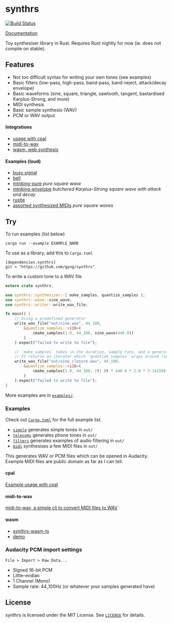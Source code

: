 # synthrs

[![Build Status](https://travis-ci.org/gyng/synthrs.svg?branch=master)](https://travis-ci.org/gyng/synthrs)

[Documentation](https://gyng.github.io/synthrs)

Toy synthesiser library in Rust. Requires Rust nightly for now (ie. does not compile on stable).

## Features

* Not too difficult syntax for writing your own tones (see examples)
* Basic filters (low-pass, high-pass, band-pass, band-reject, attack/decay envelope)
* Basic waveforms (sine, square, triangle, sawtooth, tangent, bastardised Karplus-Strong, and more)
* MIDI synthesis
* Basic sample synthesis (WAV)
* PCM or WAV output

#### Integrations

* [usage with cpal](https://github.com/gyng/midcat)
* [midi-to-wav](https://github.com/gyng/midi-to-wav)
* [wasm, web synthesis](https://gyng.github.io/synthrs-wasm-ts/#/)

#### Examples (loud)
* [busy signal](examples/assets/busysignal.ogg)
* [bell](examples/assets/bell.ogg)
* [mtnking-pure](examples/assets/mountainking-puresquare.ogg) *pure square wave*
* [mtnking-envelope](examples/assets/mountainking.ogg) *butchered Karplus-Strong square wave with attack and decay*
* [rustle](examples/assets/rustle.ogg)
* [assorted synthesized MIDIs](http://sugoi.pw/samples/) *pure square waves*

## Try

To run examples (list below)

    cargo run --example EXAMPLE_NAME

To use as a library, add this to `Cargo.toml`

    [dependencies.synthrs]
    git = "https://github.com/gyng/synthrs"

To write a custom tone to a WAV file

```rust
extern crate synthrs;

use synthrs::synthesizer::{ make_samples, quantize_samples };
use synthrs::wave::sine_wave;
use synthrs::writer::write_wav_file;

fn main() {
    // Using a predefined generator
    write_wav_file("out/sine.wav", 44_100,
        &quantize_samples::<i16>(
            &make_samples(1.0, 44_100, sine_wave(440.0))
        )
    ).expect("failed to write to file");

    // `make_samples` takes in the duration, sample rate, and a generator closure.
    // It returns an iterator which `quantize_samples` wraps around (setting the bit depth).
    write_wav_file("out/sine_closure.wav", 44_100,
        &quantize_samples::<i16>(
            &make_samples(1.0, 44_100, |t| (t * 440.0 * 2.0 * 3.14159).sin())
        )
    ).expect("failed to write to file");
}
```

More examples are in [`examples/`](examples/).

### Examples

Check out [`Cargo.toml`](Cargo.toml) for the full example list.

* [`simple`](examples/simple.rs) generates simple tones in `out/`
* [`telecoms`](examples/telecoms.rs) generates phone tones in `out/`
* [`filters`](examples/filters.rs) generates examples of audio filtering in `out/`
* [`midi`](examples/midi.rs) synthesises a few MIDI files in `out/`

This generates WAV or PCM files which can be opened in Audacity. Example MIDI files are public domain as far as I can tell.

#### cpal

[Example usage with cpal](https://github.com/gyng/midcat)

#### midi-to-wav

[midi-to-wav, a simple cli to convert MIDI files to WAV](https://github.com/gyng/midi-to-wav)

#### wasm

* [synthrs-wasm-ts](https://github.com/gyng/synthrs-wasm-ts)
* [demo](https://gyng.github.io/synthrs-wasm-ts)

### Audacity PCM import settings

`File > Import > Raw Data...`

* Signed 16-bit PCM
* Little-endian
* 1 Channel (Mono)
* Sample rate: 44_100Hz (or whatever your samples generated have)

## License

synthrs is licensed under the MIT License. See [`LICENSE`](LICENSE) for details.
